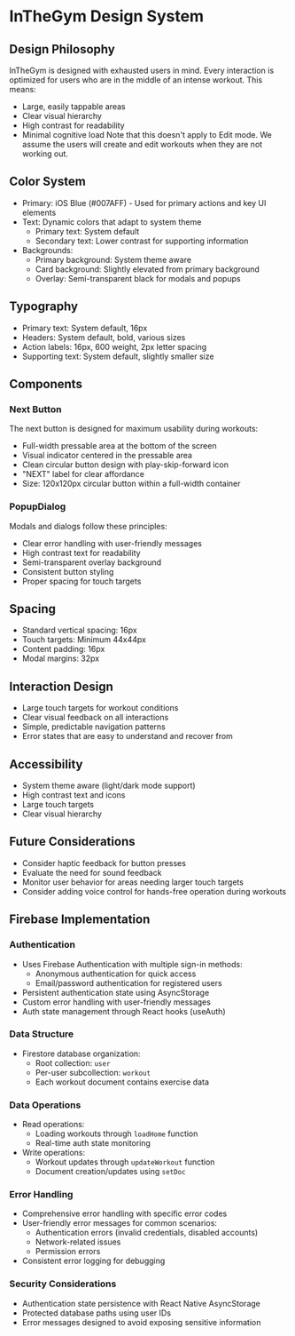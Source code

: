 # InTheGym Design System

## Design Philosophy
InTheGym is designed with exhausted users in mind. Every interaction is optimized for users who are in the middle of an intense workout. This means:
- Large, easily tappable areas
- Clear visual hierarchy
- High contrast for readability
- Minimal cognitive load
Note that this doesn't apply to Edit mode. We assume the users will create and edit workouts when they are not working out.

## Color System
- Primary: iOS Blue (#007AFF) - Used for primary actions and key UI elements
- Text: Dynamic colors that adapt to system theme
  - Primary text: System default
  - Secondary text: Lower contrast for supporting information
- Backgrounds:
  - Primary background: System theme aware
  - Card background: Slightly elevated from primary background
  - Overlay: Semi-transparent black for modals and popups

## Typography
- Primary text: System default, 16px
- Headers: System default, bold, various sizes
- Action labels: 16px, 600 weight, 2px letter spacing
- Supporting text: System default, slightly smaller size

## Components

### Next Button
The next button is designed for maximum usability during workouts:
- Full-width pressable area at the bottom of the screen
- Visual indicator centered in the pressable area
- Clean circular button design with play-skip-forward icon
- "NEXT" label for clear affordance
- Size: 120x120px circular button within a full-width container

### PopupDialog
Modals and dialogs follow these principles:
- Clear error handling with user-friendly messages
- High contrast text for readability
- Semi-transparent overlay background
- Consistent button styling
- Proper spacing for touch targets

## Spacing
- Standard vertical spacing: 16px
- Touch targets: Minimum 44x44px
- Content padding: 16px
- Modal margins: 32px

## Interaction Design
- Large touch targets for workout conditions
- Clear visual feedback on all interactions
- Simple, predictable navigation patterns
- Error states that are easy to understand and recover from

## Accessibility
- System theme aware (light/dark mode support)
- High contrast text and icons
- Large touch targets
- Clear visual hierarchy

## Future Considerations
- Consider haptic feedback for button presses
- Evaluate the need for sound feedback
- Monitor user behavior for areas needing larger touch targets
- Consider adding voice control for hands-free operation during workouts 

## Firebase Implementation

### Authentication
- Uses Firebase Authentication with multiple sign-in methods:
  - Anonymous authentication for quick access
  - Email/password authentication for registered users
- Persistent authentication state using AsyncStorage
- Custom error handling with user-friendly messages
- Auth state management through React hooks (useAuth)

### Data Structure
- Firestore database organization:
  - Root collection: `user`
  - Per-user subcollection: `workout`
  - Each workout document contains exercise data

### Data Operations
- Read operations:
  - Loading workouts through `loadHome` function
  - Real-time auth state monitoring
- Write operations:
  - Workout updates through `updateWorkout` function
  - Document creation/updates using `setDoc`

### Error Handling
- Comprehensive error handling with specific error codes
- User-friendly error messages for common scenarios:
  - Authentication errors (invalid credentials, disabled accounts)
  - Network-related issues
  - Permission errors
- Consistent error logging for debugging

### Security Considerations
- Authentication state persistence with React Native AsyncStorage
- Protected database paths using user IDs
- Error messages designed to avoid exposing sensitive information 